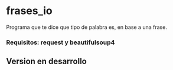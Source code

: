 # frases_io
Programa que te dice que tipo de palabra es, en base a una frase.

### Requisitos: request y beautifulsoup4

## Version en desarrollo
